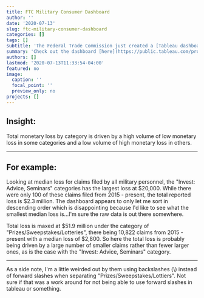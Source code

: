 ```yaml
---
title: FTC Military Consumer Dashboard
author: ''
date: '2020-07-13'
slug: ftc-military-consumer-dashboard
categories: []
tags: []
subtitle: 'The Federal Trade Commission just created a [Tableau dashboard](https://public.tableau.com/profile/federal.trade.commission#!/vizhome/MilitaryReports/Infographic) that summarizes claims from military consumers.'
summary: 'Check out the dashboard [here](https://public.tableau.com/profile/federal.trade.commission#!/vizhome/MilitaryReports/Infographic).'
authors: []
lastmod: '2020-07-13T11:33:54-04:00'
featured: no
image:
  caption: ''
  focal_point: ''
  preview_only: no
projects: []
---
```



## Insight: 
Total monetary loss by category is driven by a high volume of low monetary loss in some categories and a low volume of high monetary loss in others.

--- 
## For example:

Looking at median loss for claims filed by all military personnel, the "Invest: Advice, Seminars" categories has the largest loss at $20,000. While there were only 100 of these claims filed from 2015 - present, the total reported loss is $2.3 million. The dashboard appears to only let me sort in descending order which is disappointing because I'd like to see what the smallest median loss is...I'm sure the raw data is out there somewhere.

Total loss is maxed at $51.9 million under the category of "Prizes/Sweepstakes/Lotteries", there being 10,822 claims from 2015 - present with a median loss of $2,800. So here the total loss is probably being driven by a large number of smaller claims rather than fewer larger ones, as is the case with the "Invest: Advice, Seminars" category.

--- 

As a side note, I'm a little weirded out by them using backslashes (\\) instead of forward slashes when separating "Prizes/Sweepstakes/Lottiers". Not sure if that was a work around for not being able to use forward slashes in tableau or something. 

